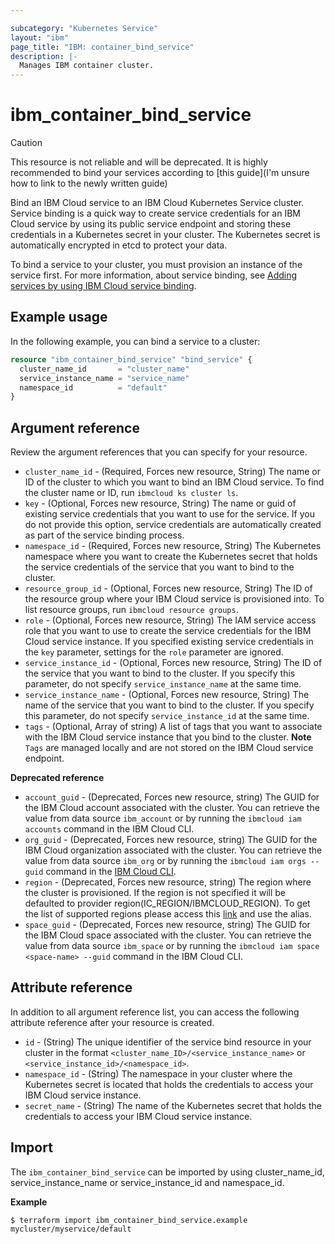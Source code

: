 ```yaml
---

subcategory: "Kubernetes Service"
layout: "ibm"
page_title: "IBM: container_bind_service"
description: |-
  Manages IBM container cluster.
---
```


# ibm_container_bind_service

> [!CAUTION]
> This resource is not reliable and will be deprecated.
It is highly recommended to bind your services according to [this guide](I'm unsure how to link to the newly written guide)

Bind an IBM Cloud service to an IBM Cloud Kubernetes Service cluster. Service binding is a quick way to create service credentials for an IBM Cloud service by using its public service endpoint and storing these credentials in a Kubernetes secret in your cluster. The Kubernetes secret is automatically encrypted in etcd to protect your data.

To bind a service to your cluster, you must provision an instance of the service first. For more information, about service binding, see [Adding services by using IBM Cloud service binding](https://cloud.ibm.com/docs/containers?topic=containers-service-binding).

## Example usage
In the following example, you can bind a service to a cluster:

```terraform
resource "ibm_container_bind_service" "bind_service" {
  cluster_name_id       = "cluster_name"
  service_instance_name = "service_name"
  namespace_id          = "default"
}
```


## Argument reference
Review the argument references that you can specify for your resource. 
  
- `cluster_name_id` - (Required, Forces new resource, String) The name or ID of the cluster to which you want to bind an IBM Cloud service. To find the cluster name or ID, run `ibmcloud ks cluster ls`.
- `key` - (Optional, Forces new resource, String) The name or guid of existing service credentials that you want to use for the service. If you do not provide this option, service credentials are automatically created as part of the service binding process.
- `namespace_id` - (Required, Forces new resource, String) The Kubernetes namespace where you want to create the Kubernetes secret that holds the service credentials of the service that you want to bind to the cluster.
- `resource_group_id` - (Optional, Forces new resource, String) The ID of the resource group where your IBM Cloud service is provisioned into. To list resource groups, run `ibmcloud resource groups`.
- `role` - (Optional, Forces new resource, String) The IAM service access role that you want to use to create the service credentials for the IBM Cloud service instance. If you specified existing service credentials in the `key` parameter, settings for the `role` parameter are ignored.
- `service_instance_id` - (Optional, Forces new resource, String) The ID of the service that you want to bind to the cluster. If you specify this parameter, do not specify `service_instance_name` at the same time.
- `service_instance_name` - (Optional, Forces new resource, String) The name of the service that you want to bind to the cluster. If you specify this parameter, do not specify `service_instance_id` at the same time.
- `tags` - (Optional, Array of string)  A list of tags that you want to associate with the IBM Cloud service instance that you bind to the cluster. **Note** `Tags` are managed locally and are not stored on the IBM Cloud service endpoint.

**Deprecated reference**

- `account_guid` - (Deprecated, Forces new resource, string) The GUID for the IBM Cloud account associated with the cluster. You can retrieve the value from data source `ibm_account` or by running the `ibmcloud iam accounts` command in the IBM Cloud CLI.
- `org_guid` - (Deprecated, Forces new resource, string) The GUID for the IBM Cloud organization associated with the cluster. You can retrieve the value from data source `ibm_org` or by running the `ibmcloud iam orgs --guid` command in the [IBM Cloud CLI](https://cloud.ibm.com/docs/cli?topic=cloud-cli-getting-started).
- `region` - (Deprecated, Forces new resource, string) The region where the cluster is provisioned. If the region is not specified it will be defaulted to provider region(IC_REGION/IBMCLOUD_REGION). To get the list of supported regions please access this [link](https://containers.bluemix.net/v1/regions) and use the alias.
-  `space_guid` - (Deprecated, Forces new resource, string) The GUID for the IBM Cloud space associated with the cluster. You can retrieve the value from data source `ibm_space` or by running the `ibmcloud iam space <space-name> --guid` command in the IBM Cloud CLI.

## Attribute reference
In addition to all argument reference list, you can access the following attribute reference after your resource is created.

- `id` - (String) The unique identifier of the service bind resource in your cluster in the format `<cluster_name_ID>/<service_instance_name>` or `<service_instance_id>/<namespace_id>`.
- `namespace_id` - (String) The namespace in your cluster where the Kubernetes secret is located that holds the credentials to access your IBM Cloud service instance.
- `secret_name` - (String) The name of the Kubernetes secret that holds the credentials to access your IBM Cloud service instance.

## Import
The `ibm_container_bind_service` can be imported by using cluster_name_id, service_instance_name or service_instance_id and namespace_id.

**Example**

```
$ terraform import ibm_container_bind_service.example mycluster/myservice/default
```

